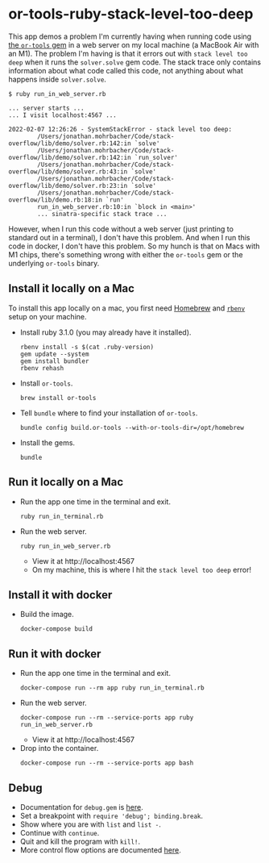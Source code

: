 # or-tools-ruby-stack-level-too-deep
This app demos a problem I'm currently having when running code using [the `or-tools` gem](https://github.com/ankane/or-tools-ruby) in a web server on my local machine (a MacBook Air with an M1). The problem I'm having is that it errors out with `stack level too deep` when it runs the `solver.solve` gem code. The stack trace only contains information about what code called this code, not anything about what happens inside `solver.solve`.

```console
$ ruby run_in_web_server.rb

... server starts ...
... I visit localhost:4567 ...

2022-02-07 12:26:26 - SystemStackError - stack level too deep:
        /Users/jonathan.mohrbacher/Code/stack-overflow/lib/demo/solver.rb:142:in `solve'
        /Users/jonathan.mohrbacher/Code/stack-overflow/lib/demo/solver.rb:142:in `run_solver'
        /Users/jonathan.mohrbacher/Code/stack-overflow/lib/demo/solver.rb:43:in `solve'
        /Users/jonathan.mohrbacher/Code/stack-overflow/lib/demo/solver.rb:23:in `solve'
        /Users/jonathan.mohrbacher/Code/stack-overflow/lib/demo.rb:18:in `run'
        run_in_web_server.rb:10:in `block in <main>'
        ... sinatra-specific stack trace ...
```

However, when I run this code without a web server (just printing to standard out in a terminal), I don't have this problem. And when I run this code in docker, I don't have this problem. So my hunch is that on Macs with M1 chips, there's something wrong with either the `or-tools` gem or the underlying `or-tools` binary.

## Install it locally on a Mac
To install this app locally on a mac, you first need [Homebrew](https://brew.sh/) and [`rbenv`](https://github.com/rbenv/rbenv) setup on your machine.

* Install ruby 3.1.0 (you may already have it installed).
  ```console
  rbenv install -s $(cat .ruby-version)
  gem update --system
  gem install bundler
  rbenv rehash
  ```
* Install `or-tools`.
  ```console
  brew install or-tools
  ```
* Tell `bundle` where to find your installation of `or-tools`.
  ```console
  bundle config build.or-tools --with-or-tools-dir=/opt/homebrew
  ```
* Install the gems.
  ```console
  bundle
  ```

## Run it locally on a Mac
* Run the app one time in the terminal and exit.
  ```console
  ruby run_in_terminal.rb
  ```
* Run the web server.
  ```console
  ruby run_in_web_server.rb
  ```
  * View it at http://localhost:4567
  * On my machine, this is where I hit the `stack level too deep` error!

## Install it with docker
* Build the image.
  ```console
  docker-compose build
  ```

## Run it with docker
* Run the app one time in the terminal and exit.
  ```console
  docker-compose run --rm app ruby run_in_terminal.rb
  ```
* Run the web server.
  ```console
  docker-compose run --rm --service-ports app ruby run_in_web_server.rb
  ```
  * View it at http://localhost:4567
* Drop into the container.
  ```console
  docker-compose run --rm --service-ports app bash
  ```

## Debug
* Documentation for `debug.gem` is [here](https://github.com/ruby/debug).
* Set a breakpoint with `require 'debug'; binding.break`.
* Show where you are with `list` and `list -`.
* Continue with `continue`.
* Quit and kill the program with `kill!`.
* More control flow options are documented [here](https://github.com/ruby/debug#control-flow).
